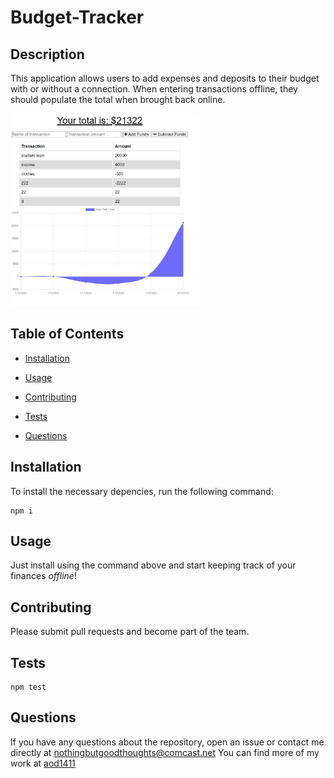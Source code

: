 # Budget-Tracker

## Description

This application allows users to add expenses and deposits to their budget with or without a connection. When entering transactions offline, they should populate the total when brought back online.

<img src="./images/BTSS.JPG" width="60%">

## Table of Contents

* [Installation](#installation)

* [Usage](#usage)

* [Contributing](#contributing)

* [Tests](#tests)

* [Questions](#questions)

## Installation

To install the necessary depencies, run the following command:
```
npm i
```

## Usage
Just install using the command above and start keeping track of your finances *offline*!

## Contributing
Please submit pull requests and become part of the team.

## Tests
```
npm test
```

## Questions

If you have any questions about the repository, open an issue or contact me directly at nothingbutgoodthoughts@comcast.net
You can find more of my work at [aod1411](https://github.com/aod1411)